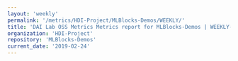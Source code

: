 ```yaml
---
layout: 'weekly'
permalink: '/metrics/HDI-Project/MLBlocks-Demos/WEEKLY/'
title: 'DAI Lab OSS Metrics Metrics report for MLBlocks-Demos | WEEKLY-REPORT-2019-02-24'
organization: 'HDI-Project'
repository: 'MLBlocks-Demos'
current_date: '2019-02-24'
---
```

